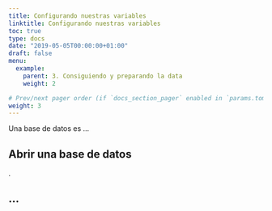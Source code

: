 ```yaml
---
title: Configurando nuestras variables
linktitle: Configurando nuestras variables
toc: true
type: docs
date: "2019-05-05T00:00:00+01:00"
draft: false
menu:
  example:
    parent: 3. Consiguiendo y preparando la data
    weight: 2

# Prev/next pager order (if `docs_section_pager` enabled in `params.toml`)
weight: 3
---
```


Una base de datos es ...

## Abrir una base de datos

.


## ...


